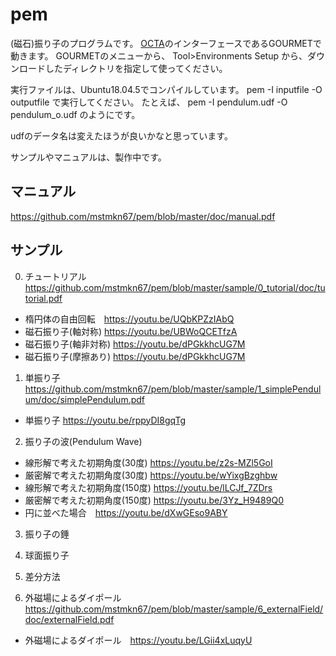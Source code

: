 # pem

(磁石)振り子のプログラムです。
[OCTA](http://octa.jp/)のインターフェースであるGOURMETで動きます。
GOURMETのメニューから、
Tool>Environments Setup
から、ダウンロードしたディレクトリを指定して使ってください。

実行ファイルは、Ubuntu18.04.5でコンパイルしています。
pem -I inputfile -O outputfile
で実行してください。
たとえば、
pem -I pendulum.udf -O pendulum_o.udf
のようにです。

udfのデータ名は変えたほうが良いかなと思っています。

サンプルやマニュアルは、製作中です。

## マニュアル
https://github.com/mstmkn67/pem/blob/master/doc/manual.pdf

## サンプル
0. チュートリアル https://github.com/mstmkn67/pem/blob/master/sample/0_tutorial/doc/tutorial.pdf
- 楕円体の自由回転　https://youtu.be/UQbKPZzIAbQ
- 磁石振り子(軸対称) https://youtu.be/UBWoQCETfzA
- 磁石振り子(軸非対称) https://youtu.be/dPGkkhcUG7M
- 磁石振り子(摩擦あり) https://youtu.be/dPGkkhcUG7M

1. 単振り子 https://github.com/mstmkn67/pem/blob/master/sample/1_simplePendulum/doc/simplePendulum.pdf
- 単振り子 https://youtu.be/rppyDI8gqTg

2. 振り子の波(Pendulum Wave)
- 線形解で考えた初期角度(30度) https://youtu.be/z2s-MZl5GoI
- 厳密解で考えた初期角度(30度) https://youtu.be/wYixgBzghbw
- 線形解で考えた初期角度(150度) https://youtu.be/lLCJf_7ZDrs
- 厳密解で考えた初期角度(150度) https://youtu.be/3Yz_H9489Q0
- 円に並べた場合　https://youtu.be/dXwGEso9ABY

3. 振り子の錘

4. 球面振り子

5. 差分方法

6. 外磁場によるダイポール https://github.com/mstmkn67/pem/blob/master/sample/6_externalField/doc/externalField.pdf
- 外磁場によるダイポール　https://youtu.be/LGii4xLuqyU
